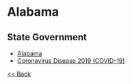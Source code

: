 # Alabama

## State Government

* [Alabama](https://www.alabama.gov/)
* [Coronavirus Disease 2019 (COVID-19)](https://www.alabamapublichealth.gov/covid19/index.html)

[<< Back](README.md)
